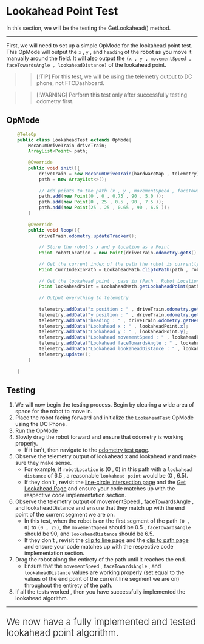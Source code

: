 # Lookahead Point Test

In this section, we will be the testing the GetLookahead() method.

---

First, we will need to set up a simple OpMode for the lookahead point test. This OpMode will output the `x` , `y` , and `heading` of the robot as you move it manually around the field. It will also output the `(x , y , movementSpeed , faceTowardsAngle , lookaheadDistance)` of the lookahead point.

>> [!TIP] For this test, we will be using the telemetry output to DC phone, not FTCDashboard.

>> [!WARNING] Perform this test only after successfully testing odometry first.

## OpMode

```java
    @TeleOp
    public class LookaheadTest extends OpMode{
        MecanumDriveTrain driveTrain;
        ArrayList<Point> path;
    
        @Override
        public void init(){
            driveTrain = new MecanumDriveTrain(hardwareMap , telemetry);
            path = new ArrayList<>();
            
            // Add points to the path (x , y , movementSpeed , faceTowardsAngle , lookaheadDistance)
            path.add(new Point(0 , 0 , 0.75 , 90 , 5.0 ));
            path.add(new Point(0 , 25 , 0.5 , 90 , 7.5 ));
            path.add(new Point(25 , 25 , 0.65 , 90 , 6.5 ));
        }
    
        @Override
        public void loop(){
            driveTrain.odometry.updateTracker();
            
            // Store the robot's x and y location as a Point
            Point robotLocation = new Point(driveTrain.odometry.getX() , driveTrain.odometry.getY());
            
            // Get the current index of the path the robot is currently on , pass in (Path , Robot Location)
            Point currIndexInPath = LookaheadMath.clipToPath(path , robotLocation);
            
            // Get the lookahead point , pass in (Path , Robot Location , Current index in the path)
            Point lookaheadPoint = LookaheadMath.getLookaheadPoint(path , robotLocation , currIndexInPath);
                    
            // Output everything to telemetry
            
            telemetry.addData("x position : " , driveTrain.odometry.getX());
            telemetry.addData("y position : " , driveTrain.odometry.getY());
            telemetry.addData("heading : " , driveTrain.odometry.getHeadingDegrees());
            telemetry.addData("Lookahead x : " , lookaheadPoint.x);
            telemetry.addData("Lookahead y : " , lookaheadPoint.y);
            telemetry.addData("Lookahead movementSpeed : " , lookaheadPoint.movementSpeed);
            telemetry.addData("Lookahead faceTowardsAngle : " , lookaheadPoint.faceTowardsAngle);
            telemetry.addData("Lookahead lookaheadDistance : " , lookaheadPoint.lookaheadDistance);
            telemetry.update();
        }
        
    }

```

## Testing

1. We will now begin the testing process. Begin by clearing a wide area of space for the robot to move in.
2. Place the robot facing forward and initialize the `LookaheadTest` OpMode using the DC Phone.
3. Run the OpMode
4. Slowly drag the robot forward and ensure that odometry is working properly. 
    - If it isn't, then navigate to the [odometry test page](https://rohitdasari0424.github.io/#/odometry-test).
5. Observe the telemetry output of lookahead x and lookahead y and make sure they make sense.
    - For example, if `robotLocation` is (0 , 0) in this path with a `lookahead distance` of 6.5 , a reasonable
      `lookahead point` would be (0 , 6.5).
    - If they don't , revisit the [line-circle intersection page](https://rohitdasari0424.github.io/#/line-circle-intersection) and the [Get Lookahead Page](https://rohitdasari0424.github.io/#/get-lookahead) and ensure your code matches up with the respective code implementation section.
6. Observe the telemetry output of movementSpeed , faceTowardsAngle , and lookaheadDistance and ensure that they match up with the end point of the current segment we are on.
    - In this test, when the robot is on the first segment of the path `(0 , 0)` to `(0 , 25)`, the `movementSpeed` should be 0.5 , `faceTowardsAngle` should be 90, and `lookaheadDistance` should be 6.5.
    - If they don't , revisit the [clip to line page](https://rohitdasari0424.github.io/#/clip-to-line) and the [clip to path page](https://rohitdasari0424.github.io/#/clip-to-path) and ensure your code matches up with the respective code implementation section.
7. Drag the robot along the entirety of the path until it reaches the end.
    - Ensure that the `movementSpeed` , `faceTowardsAngle` , and `lookaheadDistance` values are working properly (set equal to the values of the end point of the current line segment we are on) throughout the entirety of the path.
8. If all the tests worked , then you have successfully implemented the lookahead algorithm.

---

<p style = "font-weight : 300; font-size : 24px;">
We now have a fully implemented and tested lookahead point algorithm.
</p>

